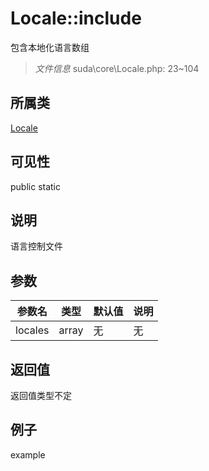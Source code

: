 # Locale::include
包含本地化语言数组
> *文件信息* suda\core\Locale.php: 23~104
## 所属类 

[Locale](../Locale.md)

## 可见性

  public  static
## 说明

语言控制文件

## 参数

| 参数名 | 类型 | 默认值 | 说明 |
|--------|-----|-------|-------|
| locales |  array | 无 | 无 |

## 返回值
返回值类型不定

## 例子

example